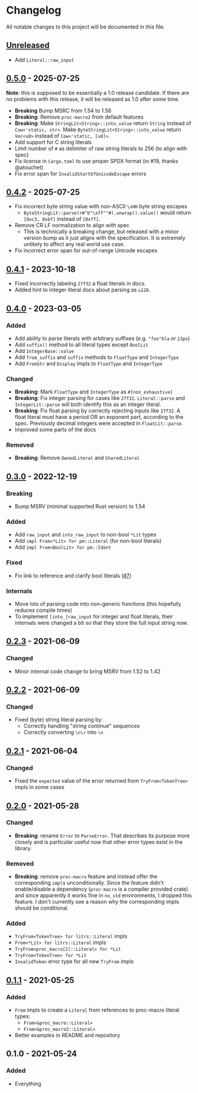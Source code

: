 # Changelog

All notable changes to this project will be documented in this file.


## [Unreleased]
- Add `Literal::raw_input`

## [0.5.0] - 2025-07-25
**Note**: this is supposed to be essentially a 1.0 release candidate.
If there are no problems with this release, it will be released as 1.0 after some time.

- **Breaking** Bump MSRC from 1.54 to 1.56
- **Breaking**: Remove `proc-macro2` from default features
- **Breaking**: Make `StringLit<String>::into_value` return `String` instead of `Cow<'static, str>`.
  Make `ByteStringLit<String>::into_value` return `Vec<u8>` instead of `Cow<'static, [u8]>`.
- Add support for C string literals
- Limit number of `#` as delimiter of raw string literals to 256 (to align with spec)
- Fix license in `Cargo.toml` to use proper SPDX format (in #19, thanks @atouchet)
- Fix error span for `InvalidStartOfUnicodeEscape` errors


## [0.4.2] - 2025-07-25
- Fix incorrect byte string value with non-ASCII `\xHH` byte string escapes
    - `ByteStringLit::parse(r#"b"\xff""#).unwrap().value()` would return `[0xc3, 0xbf]` instead of `[0xff]`.
- Remove CR LF normalization to align with spec
    - This is technically a breaking change, but released with a minor version bump as it just aligns with the specification. It is extremely unlikely to affect any real world use case.
- Fix incorrect error span for out-of-range Unicode escapes

## [0.4.1] - 2023-10-18
- Fixed incorrectly labeling `27f32` a float literals in docs.
- Added hint to integer literal docs about parsing as `u128`.

## [0.4.0] - 2023-03-05
### Added
- Add ability to parse literals with arbitrary suffixes (e.g. `"foo"bla` or `23px`)
- Add `suffix()` method to all literal types except `BoolLit`
- Add `IntegerBase::value`
- Add `from_suffix` and `suffix` methods to `FloatType` and `IntegerType`
- Add `FromStr` and `Display` impls to `FloatType` and `IntegerType`

### Changed
- **Breaking**: Mark `FloatType` and `IntegerType` as `#[non_exhaustive]`
- **Breaking**: Fix integer parsing for cases like `27f32`. `Literal::parse`
  and `IntegerLit::parse` will both identify this as an integer literal.
- **Breaking**: Fix float parsing by correctly rejecting inputs like `27f32`. A
  float literal must have a period OR an exponent part, according to the spec.
  Previously decimal integers were accepted in `FloatLit::parse`.
- Improved some parts of the docs

### Removed
- **Breaking**: Remove `OwnedLiteral` and `SharedLiteral`

## [0.3.0] - 2022-12-19
### Breaking
- Bump MSRV (minimal supported Rust version) to 1.54

### Added
- Add `raw_input` and `into_raw_input` to non-bool `*Lit` types
- Add `impl From<*Lit> for pm::Literal` (for non-bool literals)
- Add `impl From<BoolLit> for pm::Ident`

### Fixed
- Fix link to reference and clarify bool literals ([#7](https://github.com/LukasKalbertodt/litrs/pull/7))

### Internals
- Move lots of parsing code into non-generic functions (this hopefully reduces compile times)
- To implement `[into_]raw_input` for integer and float literals, their
  internals were changed a bit so that they store the full input string now.

## [0.2.3] - 2021-06-09
### Changed
- Minor internal code change to bring MSRV from 1.52 to 1.42

## [0.2.2] - 2021-06-09
### Changed
- Fixed (byte) string literal parsing by:
    - Correctly handling "string continue" sequences
    - Correctly converting `\n\r` into `\n`

## [0.2.1] - 2021-06-04
### Changed
- Fixed the `expected` value of the error returned from `TryFrom<TokenTree>` impls in some cases

## [0.2.0] - 2021-05-28
### Changed
- **Breaking**: rename `Error` to `ParseError`. That describes its purpose more
    closely and is particular useful now that other error types exist in the library.

### Removed
- **Breaking**: remove `proc-macro` feature and instead offer the corresponding
    `impl`s unconditionally. Since the feature didn't enable/disable a
    dependency (`proc-macro` is a compiler provided crate) and since apparently
    it works fine in `no_std` environments, I dropped this feature. I don't
    currently see a reason why the corresponding impls should be conditional.

### Added
- `TryFrom<TokenTree> for litrs::Literal` impls
- `From<*Lit> for litrs::Literal` impls
- `TryFrom<proc_macro[2]::Literal> for *Lit`
- `TryFrom<TokenTree> for *Lit`
- `InvalidToken` error type for all new `TryFrom` impls


## [0.1.1] - 2021-05-25
### Added
- `From` impls to create a `Literal` from references to proc-macro literal types:
    - `From<&proc_macro::Literal>`
    - `From<&proc_macro2::Literal>`
- Better examples in README and repository

## 0.1.0 - 2021-05-24
### Added
- Everything


[Unreleased]: https://github.com/LukasKalbertodt/litrs/compare/v0.5.0...HEAD
[0.5.0]: https://github.com/LukasKalbertodt/litrs/compare/v0.4.2...v0.5.0
[0.4.2]: https://github.com/LukasKalbertodt/litrs/compare/v0.4.1...v0.4.2
[0.4.1]: https://github.com/LukasKalbertodt/litrs/compare/v0.4.0...v0.4.1
[0.4.0]: https://github.com/LukasKalbertodt/litrs/compare/v0.3.0...v0.4.0
[0.3.0]: https://github.com/LukasKalbertodt/litrs/compare/v0.2.3...v0.3.0
[0.2.3]: https://github.com/LukasKalbertodt/litrs/compare/v0.2.2...v0.2.3
[0.2.2]: https://github.com/LukasKalbertodt/litrs/compare/v0.2.1...v0.2.2
[0.2.1]: https://github.com/LukasKalbertodt/litrs/compare/v0.2.0...v0.2.1
[0.2.0]: https://github.com/LukasKalbertodt/litrs/compare/v0.1.1...v0.2.0
[0.1.1]: https://github.com/LukasKalbertodt/litrs/compare/v0.1.0...v0.1.1
